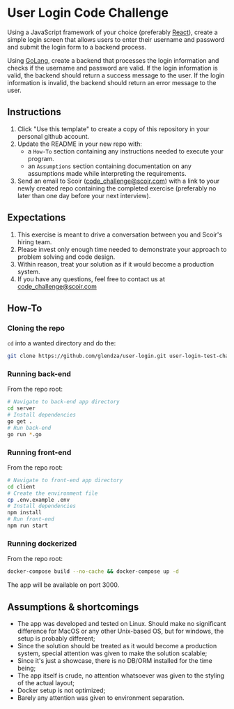 # User Login Code Challenge

Using a JavaScript framework of your choice (preferably [React](https://reactjs.org/)), create a simple login screen that allows users to enter their username and password and submit the login form to a backend process.

Using [GoLang](https://go.dev/), create a backend that processes the login information and checks if the username and password are valid. If the login information is valid, the backend should return a success message to the user. If the login information is invalid, the backend should return an error message to the user.


## Instructions
1. Click "Use this template" to create a copy of this repository in your personal github account.  
1. Update the README in your new repo with:
    * a `How-To` section containing any instructions needed to execute your program.
    * an `Assumptions` section containing documentation on any assumptions made while interpreting the requirements.
1. Send an email to Scoir (code_challenge@scoir.com) with a link to your newly created repo containing the completed exercise (preferably no later than one day before your next interview).

## Expectations
1. This exercise is meant to drive a conversation between you and Scoir's hiring team.  
1. Please invest only enough time needed to demonstrate your approach to problem solving and code design.  
1. Within reason, treat your solution as if it would become a production system.
1. If you have any questions, feel free to contact us at code_challenge@scoir.com

## How-To

### Cloning the repo

`cd` into a wanted directory and do the:

```sh
git clone https://github.com/glendza/user-login.git user-login-test-challenge
```

### Running back-end

From the repo root:

```sh
# Navigate to back-end app directory
cd server
# Install dependencies
go get .
# Run back-end
go run *.go
```

### Running front-end

From the repo root:

```sh
# Navigate to front-end app directory
cd client
# Create the environment file
cp .env.example .env
# Install dependencies
npm install
# Run front-end
npm run start
```

### Running dockerized

From the repo root:

```sh
docker-compose build --no-cache && docker-compose up -d
```

The app will be available on port 3000.

## Assumptions & shortcomings
- The app was developed and tested on Linux. Should make no significant difference for MacOS or any other Unix-based OS, but for windows, the setup is probably different;
- Since the solution should be treated as it would become a production system, special attention was given to make the solution scalable;
- Since it's just a showcase, there is no DB/ORM installed for the time being;
- The app itself is crude, no attention whatsoever was given to the styling of the actual layout;
- Docker setup is not optimized;
- Barely any attention was given to environment separation.
